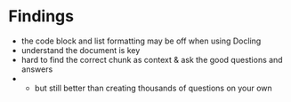 # Findings
- the code block and list formatting may be off when using Docling
- understand the document is key
- hard to find the correct chunk as context & ask the good questions and answers
- - but still better than creating thousands of questions on your own